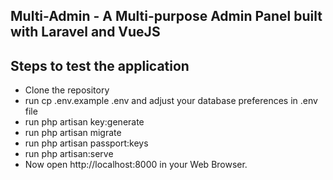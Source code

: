 

## Multi-Admin - A Multi-purpose Admin Panel built with Laravel and VueJS




## Steps to test the application

- Clone the repository
- run cp .env.example .env and adjust your database preferences in .env file
- run php artisan key:generate
- run php artisan migrate
- run php artisan passport:keys
- run php artisan:serve
- Now open http://localhost:8000 in your Web Browser.


